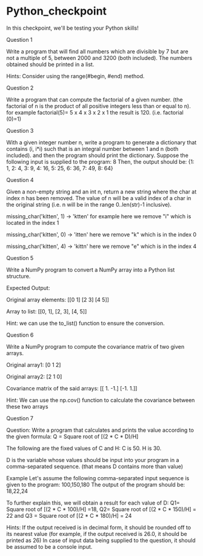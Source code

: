 # Python_checkpoint
In this checkpoint, we'll be testing your Python skills! 

Question 1

Write a program that will find all numbers which are divisible by 7 but are not a multiple of 5, between 2000 and 3200 (both included). The numbers obtained should be printed in a list.

Hints: Consider using the range(#begin, #end) method.
 

Question 2 

 Write a program that can compute the factorial of a given number. (the factorial of n is the product of all positive integers less than or equal to n). for example factorial(5)= 5 x 4 x 3 x 2 x 1 the result is 120.  (i.e. factorial (0)=1)

Question 3 

With a given integer number n, write a program to generate a dictionary that contains (i, i*i) such that is an integral number between 1 and n (both included). and then the program should print the dictionary. Suppose the following input is supplied to the program: 8 Then, the output should be: {1: 1, 2: 4, 3: 9, 4: 16, 5: 25, 6: 36, 7: 49, 8: 64}  

Question 4 

Given a non-empty string and an int n, return a new string where the char at index n has been removed. The value of n will be a valid index of a char in the original string (i.e. n will be in the range 0..len(str)-1 inclusive). 

missing_char('kitten', 1) → 'ktten'    for example here we remove "i" which is located in the index 1

missing_char('kitten', 0) → 'itten'   here we remove "k" which is in the index 0

missing_char('kitten', 4) → 'kittn'   here we remove "e" which is in the index 4

Question 5 

Write a NumPy program to convert a NumPy array into a Python list structure.

Expected Output: 

Original array elements: [[0 1] [2 3] [4 5]] 

Array to list: [[0, 1], [2, 3], [4, 5]] 
 

Hint: we can use the to_list() function to ensure the conversion.

Question 6

Write a NumPy program to compute the covariance matrix of two given arrays. 

Original array1: [0 1 2] 

Original array2: [2 1 0] 

Covariance matrix of the said arrays: [[ 1. -1.] [-1. 1.]]
 

Hint: We can use the np.cov() function to calculate the covariance between these two arrays

Question 7

Question: Write a program that calculates and prints the value according to the given formula: Q = Square root of [(2 * C * D)/H] 

The following are the fixed values of C and H: C is 50. H is 30. 

D is the variable whose values should be input into your program in a comma-separated sequence. (that means D contains more than value)

Example Let's assume the following comma-separated input sequence is given to the program: 100,150,180 The output of the program should be: 18,22,24 

To further explain this, we will obtain a result for each value of D:  Q1= Square root of [(2 * C * 100)/H] =18, Q2= Square root of [(2 * C * 150)/H] = 22 and Q3 = Square root of [(2 * C * 180)/H]  = 24

Hints: If the output received is in decimal form, it should be rounded off to its nearest value (for example, if the output received is 26.0, it should be printed as 26) In case of input data being supplied to the question, it should be assumed to be a console input. 

